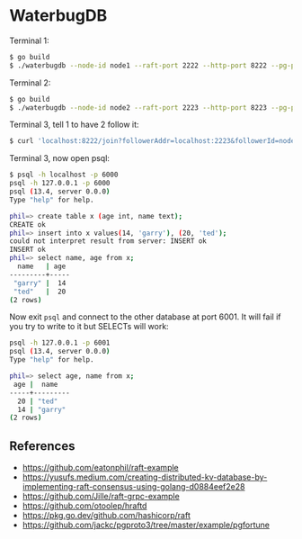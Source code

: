 # WaterbugDB

Terminal 1:

```bash
$ go build
$ ./waterbugdb --node-id node1 --raft-port 2222 --http-port 8222 --pg-port 6000
```

Terminal 2:

```bash
$ go build
$ ./waterbugdb --node-id node2 --raft-port 2223 --http-port 8223 --pg-port 6001
```

Terminal 3, tell 1 to have 2 follow it:

```bash
$ curl 'localhost:8222/join?followerAddr=localhost:2223&followerId=node2'
```

Terminal 3, now open psql:

```bash
$ psql -h localhost -p 6000
psql -h 127.0.0.1 -p 6000
psql (13.4, server 0.0.0)
Type "help" for help.

phil=> create table x (age int, name text);
CREATE ok
phil=> insert into x values(14, 'garry'), (20, 'ted');
could not interpret result from server: INSERT ok
INSERT ok
phil=> select name, age from x;
  name   | age 
---------+-----
 "garry" |  14
 "ted"   |  20
(2 rows)
```

Now exit `psql` and connect to the other database at port 6001. It
will fail if you try to write to it but SELECTs will work:

```bash
psql -h 127.0.0.1 -p 6001
psql (13.4, server 0.0.0)
Type "help" for help.

phil=> select age, name from x;
 age |  name
-----+---------
  20 | "ted"
  14 | "garry"
(2 rows)
```

## References

* https://github.com/eatonphil/raft-example
* https://yusufs.medium.com/creating-distributed-kv-database-by-implementing-raft-consensus-using-golang-d0884eef2e28
* https://github.com/Jille/raft-grpc-example
* https://github.com/otoolep/hraftd
* https://pkg.go.dev/github.com/hashicorp/raft
* https://github.com/jackc/pgproto3/tree/master/example/pgfortune
